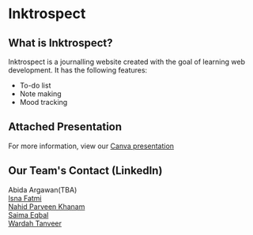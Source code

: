 # Inktrospect

## What is Inktrospect?

Inktrospect is a journalling website created with the goal of learning web development. It has the following features:
- To-do list
- Note making
- Mood tracking

## Attached Presentation

For more information, view our [Canva presentation](https://www.canva.com/design/DAGyM64WdMM/frE-c1X9drme5AX8REhEsg/edit?utm_content=DAGyM64WdMM&utm_campaign=designshare&utm_medium=link2&utm_source=sharebutton)

## Our Team's Contact (LinkedIn)

Abida Argawan(TBA)  
[Isna Fatmi](https://www.linkedin.com/in/isna-fatmi-7208012b5/)  
[Nahid Parveen Khanam](https://www.linkedin.com/in/nahid-parveen-khanam-a17a59289/)  
[Saima Eqbal](https://www.linkedin.com/in/saima-eqbal-1534072b6/)  
[Wardah Tanveer](https://www.linkedin.com/in/wardah-tanveer-28731728a/)  
